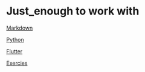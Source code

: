 # Just_enough to work with
[Markdown](markdown.md)

[Python](python.ipynb)

[Flutter](Flutter.md)

[Exercies](programmingexercies.md)



